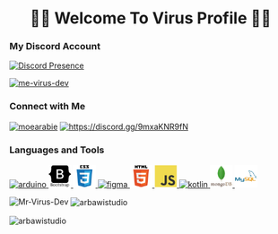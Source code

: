 <h1 align="center">👋🏻 Welcome To Virus Profile 👋🏻</h1>

<h3 align="left">My Discord Account</h3>

[![Discord Presence](https://lanyard.cnrad.dev/api/930059593835487303)](https://discord.com/users/930059593835487303)

<p align="left"> <a href="https://github.com/ryo-ma/github-profile-trophy"><img src="https://github-profile-trophy.vercel.app/?username=mr-virus-dev" alt="me-virus-dev" /></a> </p>

<h3 align="left">Connect with Me</h3>
<p align="left">
<a href="https://instagram.com/mr_virus_dev" target="blank"><img align="center" src="https://raw.githubusercontent.com/rahuldkjain/github-profile-readme-generator/master/src/images/icons/Social/instagram.svg" alt="moearabie" height="30" width="40" /></a>
<a href="https://discord.gg/rHZCscNxaW" target="blank"><img align="center" src="https://raw.githubusercontent.com/rahuldkjain/github-profile-readme-generator/master/src/images/icons/Social/discord.svg" alt="https://discord.gg/9mxaKNR9fN" height="30" width="40" /></a>
</p>

<h3 align="left">Languages and Tools</h3>
<p align="left"> <a href="https://www.arduino.cc/" target="_blank" rel="noreferrer"> <img src="https://cdn.worldvectorlogo.com/logos/arduino-1.svg" alt="arduino" width="40" height="40"/> </a> <a href="https://getbootstrap.com" target="_blank" rel="noreferrer"> <img src="https://raw.githubusercontent.com/devicons/devicon/master/icons/bootstrap/bootstrap-plain-wordmark.svg" alt="bootstrap" width="40" height="40"/> </a> <a href="https://www.w3schools.com/css/" target="_blank" rel="noreferrer"> <img src="https://raw.githubusercontent.com/devicons/devicon/master/icons/css3/css3-original-wordmark.svg" alt="css3" width="40" height="40"/> </a> <a href="https://www.figma.com/" target="_blank" rel="noreferrer"> <img src="https://www.vectorlogo.zone/logos/figma/figma-icon.svg" alt="figma" width="40" height="40"/> </a> <a href="https://www.w3.org/html/" target="_blank" rel="noreferrer"> <img src="https://raw.githubusercontent.com/devicons/devicon/master/icons/html5/html5-original-wordmark.svg" alt="html5" width="40" height="40"/> </a> <a href="https://developer.mozilla.org/en-US/docs/Web/JavaScript" target="_blank" rel="noreferrer"> <img src="https://raw.githubusercontent.com/devicons/devicon/master/icons/javascript/javascript-original.svg" alt="javascript" width="40" height="40"/> </a> <a href="https://kotlinlang.org" target="_blank" rel="noreferrer"> <img src="https://www.vectorlogo.zone/logos/kotlinlang/kotlinlang-icon.svg" alt="kotlin" width="40" height="40"/> </a> <a href="https://www.mongodb.com/" target="_blank" rel="noreferrer"> <img src="https://raw.githubusercontent.com/devicons/devicon/master/icons/mongodb/mongodb-original-wordmark.svg" alt="mongodb" width="40" height="40"/> </a> <a href="https://www.mysql.com/" target="_blank" rel="noreferrer"> <img src="https://raw.githubusercontent.com/devicons/devicon/master/icons/mysql/mysql-original-wordmark.svg" alt="mysql" width="40" height="40"/> </a> </p>

<p><img align="left" src="https://github-readme-stats.vercel.app/api/top-langs?username=arbawistudio&show_icons=true&locale=en&layout=compact" alt="Mr-Virus-Dev" /></p>

<p>&nbsp;<img align="center" src="https://github-readme-stats.vercel.app/api?username=Mr-Virus-Dev&show_icons=true&locale=en" alt="arbawistudio" /></p>

<p><img align="center" src="https://github-readme-streak-stats.herokuapp.com/?user=arbawistudio&" alt="arbawistudio" /></p>
